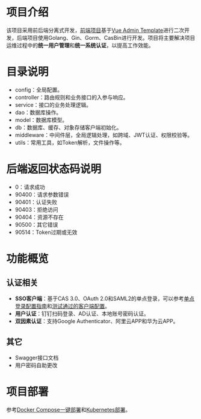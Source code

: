 # 项目介绍
该项目采用前后端分离式开发，[前端项目](https://github.com/yuyan075500/ops-web "前端项目")基于[Vue Admin Template](https://github.com/PanJiaChen/vue-admin-template "Vue Admin Template")进行二次开发，后端项目使用Golang、Gin、Gorm、CasBin进行开发。项目将主要解决项目运维过程中的**统一用户管理**和**统一系统认证**，以提高工作效能。
# 目录说明
* config：全局配置。
* controller：路由规则和业务接口的入参与响应。
* service：接口的业务处理逻辑。
* dao：数据库操作。
* model：数据库模型。
* db：数据库、缓存、对象存储客户端初始化。
* middleware：中间件层，全局逻辑处理，如跨域、JWT认证、权限校验等。
* utils：常用工具，如Token解析，文件操作等。
# 后端返回状态码说明
* 0：请求成功
* 90400：请求参数错误
* 90401：认证失败
* 90403：拒绝访问
* 90404：资源不存在
* 90500：其它错误
* 90514：Token过期或无效
# 功能概览
## 认证相关
* **SSO客户端**：基于CAS 3.0、OAuth 2.0和SAML2的单点登录，可以参考[单点登录配置指南](https://github.com/yuyan075500/ops-api/blob/main/deploy/SSO.md "配置指南")和[测试通过的客户端配置](https://github.com/yuyan075500/ops-api/blob/main/deploy/SSO.md#%E5%B7%B2%E6%B5%8B%E8%AF%95%E9%80%9A%E8%BF%87%E7%9A%84%E5%AE%A2%E6%88%B7%E7%AB%AF "客户端列表")。
* **用户认证**：钉钉扫码登录、AD认证、本地账号密码认证。
* **双因素认证**：支持Google Authenticator、阿里云APP和华为云APP。
## 其它
* Swagger接口文档
* 用户密码自助更改
# 项目部署
参考[Docker Compose一键部署](https://github.com/yuyan075500/ops-api/blob/main/deploy/deploy.md#docker-compose%E9%83%A8%E7%BD%B2 "docker-compose部署")和[Kubernetes部署](https://github.com/yuyan075500/ops-api/blob/main/deploy/deploy.md#kubernetes%E9%83%A8%E7%BD%B2 "Kubernetes部署")。

